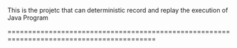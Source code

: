 This is the projetc that can deterministic record and replay the execution of Java Program

==========================================================================================

